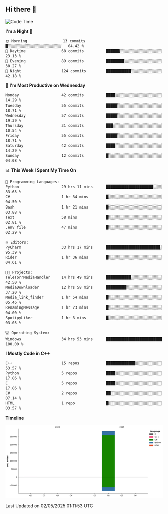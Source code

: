 ## Hi there 👋

<!--
**wxrstvrsn/wxrstvrsn** is a ✨ _special_ ✨ repository because its `README.md` (this file) appears on your GitHub profile.

Here are some ideas to get you started:

- 🔭 I’m currently working on ...
- 🌱 I’m currently learning ...
- 👯 I’m looking to collaborate on ...
- 🤔 I’m looking for help with ...
- 💬 Ask me about ...
- 📫 How to reach me: ...
- 😄 Pronouns: ...
- ⚡ Fun fact: ...
-->
<!--START_SECTION:waka-->
![Code Time](http://img.shields.io/badge/Code%20Time-84%20hrs%206%20mins-blue)

**I'm a Night 🦉** 

```text
🌞 Morning                13 commits          █░░░░░░░░░░░░░░░░░░░░░░░░   04.42 % 
🌆 Daytime                68 commits          ██████░░░░░░░░░░░░░░░░░░░   23.13 % 
🌃 Evening                89 commits          ████████░░░░░░░░░░░░░░░░░   30.27 % 
🌙 Night                  124 commits         ███████████░░░░░░░░░░░░░░   42.18 % 
```
📅 **I'm Most Productive on Wednesday** 

```text
Monday                   42 commits          ████░░░░░░░░░░░░░░░░░░░░░   14.29 % 
Tuesday                  55 commits          █████░░░░░░░░░░░░░░░░░░░░   18.71 % 
Wednesday                57 commits          █████░░░░░░░░░░░░░░░░░░░░   19.39 % 
Thursday                 31 commits          ███░░░░░░░░░░░░░░░░░░░░░░   10.54 % 
Friday                   55 commits          █████░░░░░░░░░░░░░░░░░░░░   18.71 % 
Saturday                 42 commits          ████░░░░░░░░░░░░░░░░░░░░░   14.29 % 
Sunday                   12 commits          █░░░░░░░░░░░░░░░░░░░░░░░░   04.08 % 
```


📊 **This Week I Spent My Time On** 

```text
💬 Programming Languages: 
Python                   29 hrs 11 mins      █████████████████████░░░░   83.63 % 
C#                       1 hr 34 mins        █░░░░░░░░░░░░░░░░░░░░░░░░   04.50 % 
Bash                     1 hr 21 mins        █░░░░░░░░░░░░░░░░░░░░░░░░   03.88 % 
Text                     58 mins             █░░░░░░░░░░░░░░░░░░░░░░░░   02.81 % 
.env file                47 mins             █░░░░░░░░░░░░░░░░░░░░░░░░   02.29 % 

🔥 Editors: 
PyCharm                  33 hrs 17 mins      ████████████████████████░   95.39 % 
Rider                    1 hr 36 mins        █░░░░░░░░░░░░░░░░░░░░░░░░   04.61 % 

🐱‍💻 Projects: 
TeleTorrMediaHandler     14 hrs 49 mins      ███████████░░░░░░░░░░░░░░   42.50 % 
MediaDownloader          12 hrs 58 mins      █████████░░░░░░░░░░░░░░░░   37.20 % 
Media_link_finder        1 hr 54 mins        █░░░░░░░░░░░░░░░░░░░░░░░░   05.46 % 
RenamingMessage          1 hr 23 mins        █░░░░░░░░░░░░░░░░░░░░░░░░   04.00 % 
SpotipyLiker             1 hr 3 mins         █░░░░░░░░░░░░░░░░░░░░░░░░   03.03 % 

💻 Operating System: 
Windows                  34 hrs 53 mins      █████████████████████████   100.00 % 
```

**I Mostly Code in C++** 

```text
C++                      15 repos            █████████████░░░░░░░░░░░░   53.57 % 
Python                   5 repos             ████░░░░░░░░░░░░░░░░░░░░░   17.86 % 
C                        5 repos             ████░░░░░░░░░░░░░░░░░░░░░   17.86 % 
C#                       2 repos             ██░░░░░░░░░░░░░░░░░░░░░░░   07.14 % 
HTML                     1 repo              █░░░░░░░░░░░░░░░░░░░░░░░░   03.57 % 
```



**Timeline**

![Lines of Code chart](https://raw.githubusercontent.com/wxrstvrsn/wxrstvrsn/main/assets/bar_graph.png)


 Last Updated on 02/05/2025 01:11:53 UTC
<!--END_SECTION:waka-->
